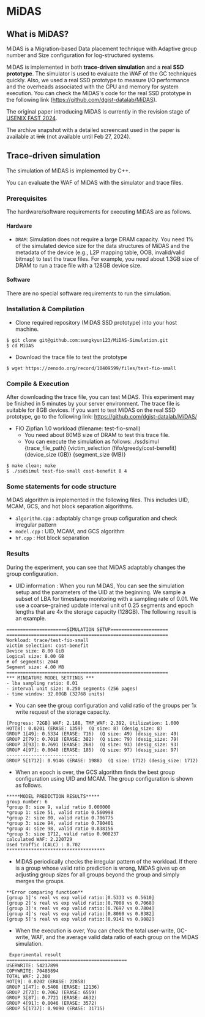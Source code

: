 # MiDAS

## What is MiDAS?
MiDAS is a Migration-based Data placement technique with Adaptive group number and Size configuration for log-structured systems.

MiDAS is implemented in both **trace-driven simulation** and a **real SSD prototype**. The simulator is used to evaluate the WAF of the GC techniques quickly. Also, we used a real SSD prototype to measure I/O performance and the overheads associated with the CPU and memory for system execution. You can check the MiDAS's code for the real SSD prototype in the following link (https://github.com/dgist-datalab/MiDAS). 

The original paper introducing MiDAS is currently in the revision stage of [USENIX FAST 2024](https://www.usenix.org/conference/fast24).

The archive snapshot with a detailed screencast used in the paper is available at ~~link~~ (not available until Feb 27, 2024).

## Trace-driven simulation
The simulation of MiDAS is implemented by C++.

You can evaluate the WAF of MiDAS with the simulator and trace files.


### Prerequisites
The hardware/software requirements for executing MiDAS are as follows.


#### Hardware
* `DRAM`: Simulation does not require a large DRAM capacity. You need 1% of the simulated device size for the data structures of MiDAS and the metadata of the device (e.g., L2P mapping table, OOB, invalid/valid bitmap) to test the trace files. For example, you need about 1.3GB size of DRAM to run a trace file with a 128GB device size.


#### Software
There are no special software requirements to run the simulation.


### Installation & Compilation
* Clone required repository (MiDAS SSD prototype) into your host machine.
```
$ git clone git@github.com:sungkyun123/MiDAS-Simulation.git
$ cd MiDAS
```

* Download the trace file to test the prototype
```
$ wget https://zenodo.org/record/10409599/files/test-fio-small
```


### Compile & Execution
After downloading the trace file, you can test MiDAS. This experiment may be finished in 5 minutes by your server environment. The trace file is suitable for 8GB devices. 
If you want to test MiDAS on the real SSD prototype, go to the following link: https://github.com/dgist-datalab/MiDAS/

* FIO Zipfian 1.0 workload (filename: test-fio-small)
   * You need about 80MB size of DRAM to test this trace file.
   * You can execute the simulation as follows: ./ssdsimul {trace_file_path} {victim_selection (fifo/greedy/cost-benefit} {device_size (GB)} {segment_size (MB)}
```
$ make clean; make
$ ./ssdsimul test-fio-small cost-benefit 8 4
```

### Some statements for code structure
MiDAS algorithm is implemented in the following files.
This includes UID, MCAM, GCS, and hot block separation algorithms.
- `algorithm.cpp`     : adaptably change group cofiguration and check irregular pattern
- `model.cpp`     : UID, MCAM, and GCS algorithm
- `hf.cpp`        : Hot block separation


### Results
During the experiment, you can see that MiDAS adaptably changes the group configuration.


* UID information : When you run MiDAS, You can see the simulation setup and the parameters of the UID at the beginning.
We sample a subset of LBA for timestamp monitoring with a sampling rate of 0.01.
We use a coarse-grained update interval unit of 0.25 segments and epoch lengths that are 4x the storage capacity (128GB).
The following result is an example.

```
======================SIMULATION SETUP=====================
===========================================================
Workload: trace/test-fio-small
victim selection: cost-benefit
Device size: 8.00 GiB
Logical size: 8.00 GB
# of segments: 2048
Segment size: 4.00 MB
===========================================================
*** MINIATURE MODEL SETTINGS ***
- lba sampling ratio: 0.01
- interval unit size: 0.250 segments (256 pages)
- time window: 32.00GB (32768 units)
```

* You can see the group configuration and valid ratio of the groups per 1x write request of the storage capacity.

```
[Progress: 72GB] WAF: 2.188, TMP_WAF: 2.392, Utilization: 1.000
HOT[8]: 0.0201 (ERASE: 1359)  (Q size: 8) (desig_size: 8)
GROUP 1[49]: 0.5334 (ERASE: 716)  (Q size: 49) (desig_size: 49)
GROUP 2[79]: 0.7010 (ERASE: 382)  (Q size: 79) (desig_size: 79)
GROUP 3[93]: 0.7691 (ERASE: 268)  (Q size: 93) (desig_size: 93)
GROUP 4[97]: 0.8040 (ERASE: 185)  (Q size: 97) (desig_size: 97)
--------------------------
GROUP 5[1712]: 0.9146 (ERASE: 1988)  (Q size: 1712) (desig_size: 1712)

```


* When an epoch is over, the GCS algorithm finds the best group configuration using UID and MCAM. The group configuration is shown as follows.

```
*****MODEL PREDICTION RESULTS*****
group number: 6
*group 0: size 9, valid ratio 0.000000
*group 1: size 51, valid ratio 0.560998
*group 2: size 80, valid ratio 0.706775
*group 3: size 94, valid ratio 0.780401
*group 4: size 98, valid ratio 0.838156
*group 5: size 1712, valid ratio 0.908237
calculated WAF: 2.220729
Used traffic (CALC) : 0.702
************************************
```


* MiDAS periodically checks the irregular pattern of the workload. If there is a group whose valid ratio prediction is wrong, MiDAS gives up on adjusting group sizes for all groups beyond the group and simply merges the groups.

```
**Error comparing function**
[group 1]'s real vs exp valid ratio:[0.5333 vs 0.5610]
[group 2]'s real vs exp valid ratio:[0.7008 vs 0.7068]
[group 3]'s real vs exp valid ratio:[0.7697 vs 0.7804]
[group 4]'s real vs exp valid ratio:[0.8060 vs 0.8382]
[group 5]'s real vs exp valid ratio:[0.9141 vs 0.9082]
```


* When the execution is over, You can check the total user-write, GC-write, WAF, and the average valid data ratio of each group on the MiDAS simulation.
```
 Experimental result
============================================
USERWRITE: 54237899
COPYWRITE: 70485894
TOTAL WAF: 2.300
HOT[9]: 0.0202 (ERASE: 22858)
GROUP 1[47]: 0.5408 (ERASE: 12136)
GROUP 2[73]: 0.7062 (ERASE: 6559)
GROUP 3[87]: 0.7721 (ERASE: 4632)
GROUP 4[91]: 0.8046 (ERASE: 3572)
GROUP 5[1737]: 0.9090 (ERASE: 31715)
```
